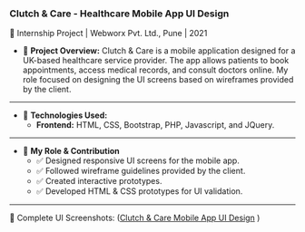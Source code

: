 ### Clutch & Care - Healthcare Mobile App UI Design
📱 Internship Project | Webworx Pvt. Ltd., Pune | 2021

- 📌 **Project Overview:**
Clutch & Care is a mobile application designed for a UK-based healthcare service provider. The app allows patients to book appointments, access medical records, and consult doctors online. My role focused on designing the UI screens based on wireframes provided by the client.

---
- 🎨 **Technologies Used:**
    - **Frontend:** HTML, CSS, Bootstrap, PHP, Javascript, and JQuery.
----

- 🎯 **My Role & Contribution**
    - ✅ Designed responsive UI screens for the mobile app.
    - ✅ Followed wireframe guidelines provided by the client.
    - ✅ Created interactive prototypes.
    - ✅ Developed HTML & CSS prototypes for UI validation.
---

📎 Complete UI Screenshots: ([Clutch & Care Mobile App UI Design](https://github.com/OctoGeniusBard/Webworx-Internship-Projects/blob/main/Clutch-Care-UI/42836_Clutch%20and%20Care.pdf) )

